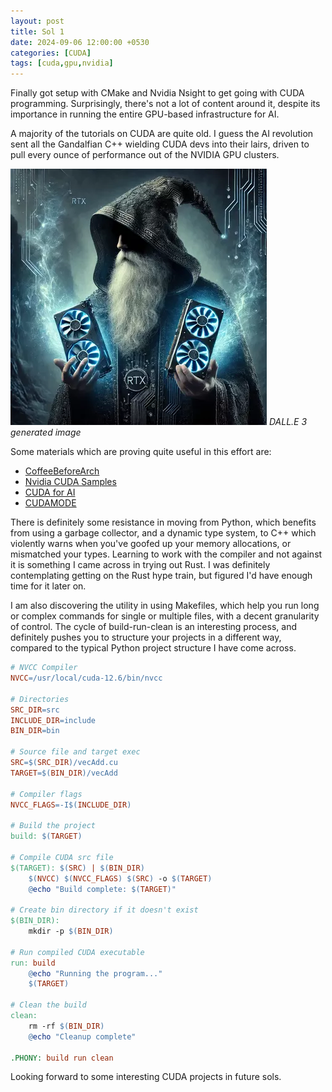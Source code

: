 ```yaml
---
layout: post
title: Sol 1
date: 2024-09-06 12:00:00 +0530
categories: [CUDA]
tags: [cuda,gpu,nvidia]
---
```


Finally got setup with CMake and Nvidia Nsight to get going with CUDA programming. Surprisingly, there's not a lot of content around it, despite its importance in running the entire GPU-based infrastructure for AI.

A majority of the tutorials on CUDA are quite old. I guess the AI revolution sent all the Gandalfian C++ wielding CUDA devs into their lairs, driven to pull every ounce of performance out of the NVIDIA GPU clusters. 

![CUDA Wizard](assets/img/post_imgs/CUDA_Wizard.webp)
*DALL.E 3 generated image*

Some materials which are proving quite useful in this effort are:   

- [CoffeeBeforeArch](https://github.com/coffeebeforearch)
- [Nvidia CUDA Samples](https://github.com/NVIDIA/cuda-samples)
- [CUDA for AI](https://medium.com/towards-data-science/cuda-for-ai-intuitively-and-exhaustively-explained-6ba6cb4406c5)
- [CUDAMODE](https://www.youtube.com/@CUDAMODE)

There is definitely some resistance in moving from Python, which benefits from using a garbage collector, and a dynamic type system, to C++ which violently warns when you've goofed up your memory allocations, or mismatched your types. Learning to work with the compiler and not against it is something I came across in trying out Rust. I was definitely contemplating getting on the Rust hype train, but figured I'd have enough time for it later on. 

I am also discovering the utility in using Makefiles, which help you run long or complex commands for single or multiple files, with a decent granularity of control. The cycle of build-run-clean is an interesting process, and definitely pushes you to structure your projects in a different way, compared to the typical Python project structure I have come across. 

```makefile
# NVCC Compiler
NVCC=/usr/local/cuda-12.6/bin/nvcc

# Directories
SRC_DIR=src
INCLUDE_DIR=include
BIN_DIR=bin

# Source file and target exec
SRC=$(SRC_DIR)/vecAdd.cu
TARGET=$(BIN_DIR)/vecAdd

# Compiler flags
NVCC_FLAGS=-I$(INCLUDE_DIR)

# Build the project
build: $(TARGET)

# Compile CUDA src file
$(TARGET): $(SRC) | $(BIN_DIR) 
	$(NVCC) $(NVCC_FLAGS) $(SRC) -o $(TARGET)
	@echo "Build complete: $(TARGET)"

# Create bin directory if it doesn't exist
$(BIN_DIR):
	mkdir -p $(BIN_DIR)

# Run compiled CUDA executable
run: build
	@echo "Running the program..."
	$(TARGET)

# Clean the build
clean:
	rm -rf $(BIN_DIR)
	@echo "Cleanup complete"

.PHONY: build run clean
```

Looking forward to some interesting CUDA projects in future sols.
